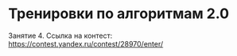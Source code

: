 # Тренировки по алгоритмам 2.0
Занятие 4. Ссылка на контест: https://contest.yandex.ru/contest/28970/enter/
